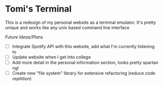 # Tomi's Terminal

This is a redesign of my personal website as a terminal emulator. It's pretty unique and works like any unix based command line interface

*Future Ideas/Plans*
- [ ] Integrate Spotify API with this website, add what I'm currently listening to
- [ ] Update website when I get into college
- [ ] Add more detail in the personal information section, looks pretty spartan ngl
- [ ] Create new "file system" library for extensive refactoring (reduce code repitition)